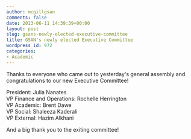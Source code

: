 ```yaml
---
author: mcgillgsan
comments: false
date: 2013-06-11 14:39:39+00:00
layout: post
slug: gsans-newly-elected-executive-committee
title: GSAN's newly elected Executive Committee
wordpress_id: 972
categories:
- Academic
---
```


Thanks to everyone who came out to yesterday's general assembly and congratulations to our new Executive Committee!   
  
President: Julia Nanates  
VP Finance and Operations: Rochelle Herrington  
VP Academic: Brent Dawe  
VP Social: Shaleeza Kaderali  
VP External: Hazim Alkhani  
  
And a big thank you to the exiting committee!
